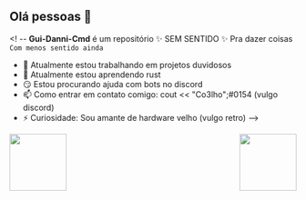 ## Olá pessoas 👋

<! --
**Gui-Danni-Cmd** é um repositório ✨ SEM SENTIDO ✨ Pra dazer coisas `Com menos sentido ainda` 

- 🚀 Atualmente estou trabalhando em projetos duvidosos
- 🧐 Atualmente estou aprendendo rust
- 😏 Estou procurando ajuda com bots no discord
- 📫 Como entrar em contato comigo: cout << "Co3lho";#0154 (vulgo discord)
- ⚡ Curiosidade: Sou amante de hardware velho (vulgo retro)
-->


<img src="https://cdn.jsdelivr.net/gh/devicons/devicon/icons/bash/bash-original.svg" width="100" height="100" align="right" /><img src="https://cdn.jsdelivr.net/gh/devicons/devicon/icons/docker/docker-original.svg" width="100" height="100" /></br>
